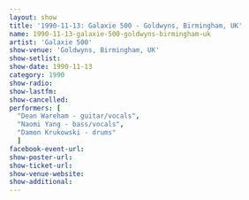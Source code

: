 ```yaml
---
layout: show
title: '1990-11-13: Galaxie 500 - Goldwyns, Birmingham, UK'
name: 1990-11-13-galaxie-500-goldwyns-birmingham-uk
artist: 'Galaxie 500'
show-venue: 'Goldwyns, Birmingham, UK'
show-setlist: 
show-date: 1990-11-13
category: 1990
show-radio: 
show-lastfm: 
show-cancelled: 
performers: [
  "Dean Wareham - guitar/vocals",
  "Naomi Yang - bass/vocals",
  "Damon Krukowski - drums"
  ]
facebook-event-url: 
show-poster-url: 
show-ticket-url: 
show-venue-website: 
show-additional: 
---
```


